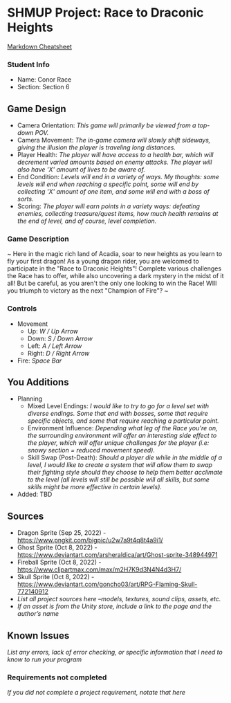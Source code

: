 # SHMUP Project: Race to Draconic Heights

[Markdown Cheatsheet](https://github.com/adam-p/markdown-here/wiki/Markdown-Here-Cheatsheet)

### Student Info

-   Name: Conor Race
-   Section: Section 6

## Game Design

-   Camera Orientation: _This game will primarily be viewed from a top-down POV._
-   Camera Movement: _The in-game camera will slowly shift sideways, giving the illusion the player is traveling long distances._
-   Player Health: _The player will have access to a health bar, which will decrement varied amounts based on enemy attacks.
                    The player will also have 'X' amount of lives to be aware of._
-   End Condition: _Levels will end in a variety of ways. My thoughts: some levels will end when reaching a specific point, some
                    will end by collecting 'X' amount of one item, and some will end with a boss of sorts._
-   Scoring: _The player will earn points in a variety ways: defeating enemies, collecting treasure/quest items, how much health
              remains at the end of level, and of course, level completion._

### Game Description

~ Here in the magic rich land of Acadia, soar to new heights as you learn to fly your first dragon! As a young dragon rider, you are
welcomed to participate in the "Race to Draconic Heights"! Complete various challenges the Race has to offer, while also uncovering
a dark mystery in the midst of it all! But be careful, as you aren't the only one looking to win the Race! WIll you triumph to
victory as the next "Champion of Fire"? ~

### Controls

-   Movement
    -   Up: _W / Up Arrow_ 
    -   Down: _S / Down Arrow_
    -   Left: _A / Left Arrow_
    -   Right: _D / Right Arrow_
-   Fire: _Space Bar_

## You Additions

-   Planning
    -   Mixed Level Endings: _I would like to try to go for a level set with diverse endings. Some that end with bosses, some that require
        specific objects, and some that require reaching a particular point._
    -   Environment Influence: _Depending what leg of the Race you're on, the surrounding environment will offer an interesting side effect
        to the player, which will offer unique challenges for the player (i.e: snowy section = reduced movement speed)._
    -   Skill Swap (Post-Death): _Should a player die while in the middle of a level, I would like to create a system that will allow them
        to swap their fighting style should they choose to help them better acclimate to the level (all levels will still be possible will
        all skills, but some skills might be more effective in certain levels)._
-   Added: TBD

## Sources

-   Dragon Sprite (Sep 25, 2022) - https://www.pngkit.com/bigpic/u2w7a9t4q8t4a9i1/
-   Ghost Sprite (Oct 8, 2022) - https://www.deviantart.com/arsheraldica/art/Ghost-sprite-348944971
-   Fireball Sprite (Oct 8, 2022) - https://www.clipartmax.com/max/m2H7K9d3N4N4d3H7/
-   Skull Sprite (Oct 8, 2022) - https://www.deviantart.com/goncho03/art/RPG-Flaming-Skull-772140912
-   _List all project sources here –models, textures, sound clips, assets, etc._
-   _If an asset is from the Unity store, include a link to the page and the author’s name_

## Known Issues

_List any errors, lack of error checking, or specific information that I need to know to run your program_

### Requirements not completed

_If you did not complete a project requirement, notate that here_

